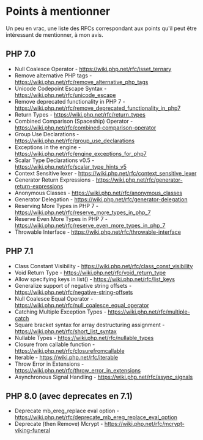 # Points à mentionner

Un peu en vrac, une liste des RFCs correspondant aux points qu'il peut être intéressant de mentionner,
à mon avis.

## PHP 7.0

 * Null Coalesce Operator - https://wiki.php.net/rfc/isset_ternary
 * Remove alternative PHP tags - https://wiki.php.net/rfc/remove_alternative_php_tags
 * Unicode Codepoint Escape Syntax - https://wiki.php.net/rfc/unicode_escape
 * Remove deprecated functionality in PHP 7 - https://wiki.php.net/rfc/remove_deprecated_functionality_in_php7
 * Return Types - https://wiki.php.net/rfc/return_types
 * Combined Comparison (Spaceship) Operator - https://wiki.php.net/rfc/combined-comparison-operator
 * Group Use Declarations - https://wiki.php.net/rfc/group_use_declarations
 * Exceptions in the engine - https://wiki.php.net/rfc/engine_exceptions_for_php7
 * Scalar Type Declarations v0.5 - https://wiki.php.net/rfc/scalar_type_hints_v5
 * Context Sensitive lexer - https://wiki.php.net/rfc/context_sensitive_lexer
 * Generator Return Expressions - https://wiki.php.net/rfc/generator-return-expressions
 * Anonymous Classes - https://wiki.php.net/rfc/anonymous_classes
 * Generator Delegation - https://wiki.php.net/rfc/generator-delegation
 * Reserving More Types in PHP 7 - https://wiki.php.net/rfc/reserve_more_types_in_php_7
 * Reserve Even More Types in PHP 7 - https://wiki.php.net/rfc/reserve_even_more_types_in_php_7
 * Throwable Interface - https://wiki.php.net/rfc/throwable-interface

## PHP 7.1

 * Class Constant Visibility - https://wiki.php.net/rfc/class_const_visibility
 * Void Return Type - https://wiki.php.net/rfc/void_return_type
 * Allow specifying keys in list() - https://wiki.php.net/rfc/list_keys
 * Generalize support of negative string offsets - https://wiki.php.net/rfc/negative-string-offsets
 * Null Coalesce Equal Operator - https://wiki.php.net/rfc/null_coalesce_equal_operator
 * Catching Multiple Exception Types - https://wiki.php.net/rfc/multiple-catch
 * Square bracket syntax for array destructuring assignment - https://wiki.php.net/rfc/short_list_syntax
 * Nullable Types - https://wiki.php.net/rfc/nullable_types
 * Closure from callable function - https://wiki.php.net/rfc/closurefromcallable
 * Iterable - https://wiki.php.net/rfc/iterable
 * Throw Error in Extensions - https://wiki.php.net/rfc/throw_error_in_extensions
 * Asynchronous Signal Handling - https://wiki.php.net/rfc/async_signals

## PHP 8.0 (avec deprecates en 7.1)

 * Deprecate mb_ereg_replace eval option - https://wiki.php.net/rfc/deprecate_mb_ereg_replace_eval_option
 * Deprecate (then Remove) Mcrypt - https://wiki.php.net/rfc/mcrypt-viking-funeral
